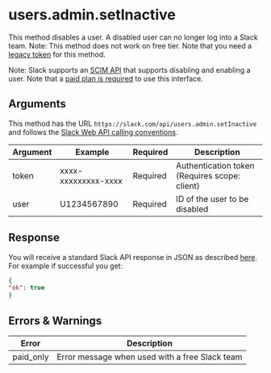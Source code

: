 # users.admin.setInactive
This method disables a user. A disabled user can no longer log into a Slack team.
Note: This method does not work on free tier. Note that you need a [legacy token](https://api.slack.com/custom-integrations/legacy-tokens) for this method.

Note: Slack supports an [SCIM API](https://api.slack.com/scim#patch-users-id)
that supports disabling and enabling a user. Note that a [paid plan is
required](https://api.slack.com/scim) to use this interface.

## Arguments
This method has the URL `https://slack.com/api/users.admin.setInactive` and follows the [Slack Web API calling conventions](https://api.slack.com/web#basics).

Argument|Example|Required|Description
--------|-------|--------|-----------
token|xxxx-xxxxxxxxx-xxxx|Required|Authentication token (Requires scope: client)
user|U1234567890|Required|ID of the user to be disabled

## Response

You will receive a standard Slack API response in JSON as described [here](https://api.slack.com/web#basics). For example if successful you get:

```json
{
"ok": true
}
```
## Errors & Warnings

Error|Description
--------|-------
paid_only|Error message when used with a free Slack team
